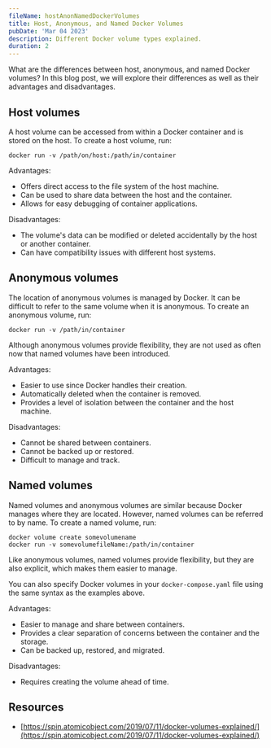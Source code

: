 ```yaml
---
fileName: hostAnonNamedDockerVolumes
title: Host, Anonymous, and Named Docker Volumes
pubDate: 'Mar 04 2023'
description: Different Docker volume types explained.
duration: 2
---
```


What are the differences between host, anonymous, and named Docker volumes? In this blog post, we will explore their differences as well as their advantages and disadvantages.

## Host volumes

A host volume can be accessed from within a Docker container and is stored on the host. To create a host volume, run:

```
docker run -v /path/on/host:/path/in/container
```

Advantages:
- Offers direct access to the file system of the host machine.
- Can be used to share data between the host and the container.
- Allows for easy debugging of container applications.

Disadvantages:
- The volume's data can be modified or deleted accidentally by the host or another container.
- Can have compatibility issues with different host systems.

## Anonymous volumes

The location of anonymous volumes is managed by Docker. It can be difficult to refer to the same volume when it is anonymous. To create an anonymous volume, run:

```
docker run -v /path/in/container
```

Although anonymous volumes provide flexibility, they are not used as often now that named volumes have been introduced.

Advantages:
- Easier to use since Docker handles their creation.
- Automatically deleted when the container is removed.
- Provides a level of isolation between the container and the host machine.

Disadvantages:
- Cannot be shared between containers.
- Cannot be backed up or restored.
- Difficult to manage and track.

## Named volumes

Named volumes and anonymous volumes are similar because Docker manages where they are located. However, named volumes can be referred to by name. To create a named volume, run:

```
docker volume create somevolumename
docker run -v somevolumefileName:/path/in/container
```

Like anonymous volumes, named volumes provide flexibility, but they are also explicit, which makes them easier to manage.

You can also specify Docker volumes in your `docker-compose.yaml` file using the same syntax as the examples above.

Advantages:
- Easier to manage and share between containers.
- Provides a clear separation of concerns between the container and the storage.
- Can be backed up, restored, and migrated.

Disadvantages:
- Requires creating the volume ahead of time.

## Resources

- [https://spin.atomicobject.com/2019/07/11/docker-volumes-explained/](https://spin.atomicobject.com/2019/07/11/docker-volumes-explained/)